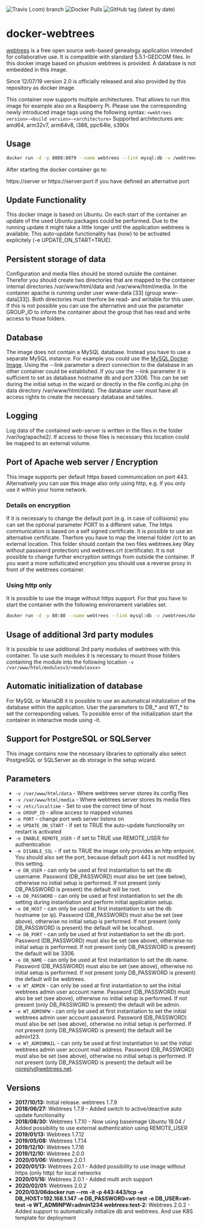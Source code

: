 ![Travis (.com) branch](https://img.shields.io/travis/com/H2CK/webtrees/master?label=multi-arch%20build&style=plastic) ![Docker Pulls](https://img.shields.io/docker/pulls/dtjs48jkt/webtrees?style=plastic) ![GitHub tag (latest by date)](https://img.shields.io/github/v/tag/H2CK/webtrees?style=plastic)

# docker-webtrees

[webtrees](http://www.webtrees.net) is a free open source web-based genealogy application intended for collaborative use.
It is compatible with standard 5.5.1-GEDCOM files. In this docker image based on phusion webtrees is provided. A database is not embedded in this image.

Since 12/07/19 version 2.0 is officially released and also provided by this repository as docker image.

This container now supports multiple architectures. That allows to run this image for example also on a Raspberry Pi.
Please use the corresponding newly introduced image tags using the following syntax: ```<webtrees version>-<build version>-<architecture>```
Supported architectures are: amd64, arm32v7, arm64v8, i386, ppc64le, s390x

## Usage

```sh
docker run -d -p 8088:8079 --name webtrees --link mysql:db -v /webtrees/data:/var/www/html/data -v /webtrees/media:/var/www/html/media  -e GROUP_ID=999 -e PORT=8079 --restart always dtjs48jkt/webtrees
```

After starting the docker container go to:

https://server or https://server:port if you have defined an alternative port

## Update Functionality

This docker image is based on Ubuntu. On each start of the container an update of the used Ubuntu packages could be performed. Due to the running update it might take a little longer until the application webtrees is available. This auto-update functionality has (now) to be activated explicitely (-e UPDATE_ON_START=TRUE).

## Persistent storage of data

Configuration and media files should be stored outside the container. Therefor you should create two directories that are mapped to the container internal directories /var/www/html/data and /var/www/html/media.
In the container apache is running under user www-data [33] (group www-data[33]). Both directories must therfore be read- and writable for this user. If this is not possible you can use the alternative and use the parameter GROUP_ID to inform the container about the group that has read and write access to those folders.

## Database

The image does not contain a MySQL database. Instead you have to use a separate MySQL instance. For example you could use the [MySQL Docker Image](https://store.docker.com/images/mysql). Using the --link parameter a direct connection to the database in an other container could be established.
If you use the --link parameter it is sufficient to set as database hostname db and port 3306. This can be set during the initial setup in the wizard or directly in the file config.ini.php (in data directory /var/www/html/data). The database user must have all access rights to create the necessary database and tables.

## Logging

Log data of the contained web-server is written in the files in the folder /var/log/apache2/. If access to those files is necessary this location could be mapped to an external volume.

## Port of Apache web server / Encryption

This image supports per default https based communication on port 443. Alternatively you can use this image also only using http, e.g. if you only use it within your home network.

### Details on encryption

If it is necessary to change the default port (e.g. in case of collisions) you can set the optional parameter PORT to a different value.
The https communication is based on a self signed certificate. It is possible to use an alternative certificate. Therfore you have to map the internal folder /crt to an external location. This folder should contain the two files webtrees.key (Key without password protection) und webtrees.crt (certificate). It is not possible to change further encryption settings from outside the container.
If you want a more sofisticated encryption you should use a reverse proxy in front of the webtrees container.

### Using http only

It is possible to use the image without https support. For that you have to start the container with the following environament variables set.

```sh
docker run -d -p 80:80 --name webtrees --link mysql:db -v /webtrees/data:/var/www/html/data -v /webtrees/media:/var/www/html/media  -e DISABLE_SSL=TRUE -e PORT=80 --restart always dtjs48jkt/webtrees
```

## Usage of additional 3rd party modules

It is possible to use additional 3rd party modules of webtrees with this container. To use such modules it is necessary to mount those folders containing the module into the following location `-v /var/www/html/modulesv3/<modulexxx>`

## Automatic initialization of database

For MySQL or MariaDB it is possible to use an automatical initalization of the database within the application. User the parameters to DB_* and WT_* to set the corresponding values. To possible error of the initialization start the container in interactve mode using -it.

## Support for PostgreSQL or SQLServer

This image contains now the necessary libraries to optionally also select PostgreSQL or SQLServer as db storage in the setup wizard.

## Parameters

* `-v /var/www/html/data` - Where webtrees server stores its config files
* `-v /var/www/html/media` - Where webtrees server stores its media files
* `-v /etc/localtime` - Set to use the correct time of host
* `-e GROUP_ID` - allow access to mapped volumes
* `-e PORT` - change port web server listens on
* `-e UPDATE_ON_START` - if set to TRUE the auto-update functionality on restart is activated
* `-e ENABLE_REMOTE_USER` - if set to TRUE use REMOTE_USER for authentication
* `-e DISABLE_SSL` - if set to TRUE the image only provides an http entpoint. You should also set the port, because default port 443 is not modifed by this setting.
* `-e DB_USER` - can only be used at first instantiation to set the db username. Password (DB_PASSWORD) must also be set (see below), otherwise no initial setup is performed. If not present (only DB_PASSWORD is present) the default will be root.
* `-e DB_PASSWORD` - can only be used at first instantiation to set the db setting during instantiation and perform initial application setup.
* `-e DB_HOST` - can only be used at first instantiation to set the db hostname (or ip). Password (DB_PASSWORD) must also be set (see above), otherwise no initial setup is performed. If not present (only DB_PASSWORD is present) the default will be localhost.
* `-e DB_PORT` - can only be used at first instantiation to set the db port. Password (DB_PASSWORD) must also be set (see above), otherwise no initial setup is performed. If not present (only DB_PASSWORD is present) the default will be 3306.
* `-e DB_NAME` - can only be used at first instantiation to set the db name. Password (DB_PASSWORD) must also be set (see above), otherwise no initial setup is performed. If not present (only DB_PASSWORD is present) the default will be webtrees.
* `-e WT_ADMIN` - can only be used at first instantiation to set the initial webtrees admin user account name. Password (DB_PASSWORD) must also be set (see above), otherwise no initial setup is performed. If not present (only DB_PASSWORD is present) the default will be admin.
* `-e WT_ADMINPW` - can only be used at first instantiation to set the initial webtrees admin user account password. Password (DB_PASSWORD) must also be set (see above), otherwise no initial setup is performed. If not present (only DB_PASSWORD is present) the default will be admin123.
* `-e WT_ADMINMAIL` - can only be used at first instantiation to set the initial webtrees admin user account mail address. Password (DB_PASSWORD) must also be set (see above), otherwise no initial setup is performed. If not present (only DB_PASSWORD is present) the default will be noreply@webtrees.net.

## Versions

* **2017/10/13:** Initial release. webtrees 1.7.9
* **2018/06/27:** Webtrees 1.7.9 - Added switch to active/deactive auto update functionality
* **2018/08/30:** Webtrees 1.7.10 - Now using baseimage Ubuntu 18.04 / Added possibility to use external authentication using REMOTE_USER
* **2019/01/13:** Webtrees 1.7.12
* **2019/05/08:** Webtrees 1.7.14
* **2019/12/10:** Webtrees 1.7.16
* **2019/12/10:** Webtrees 2.0.0
* **2020/01/06:** Webtrees 2.0.1
* **2020/01/13:** Webtrees 2.0.1 - Added possibility to use image without https (only http) for local networks
* **2020/01/16:** Webtrees 2.0.1 - Added multi arch support
* **2020/02/01:** Webtrees 2.0.2
* **2020/03/06docker run --rm -it -p 443:443/tcp -e DB_HOST=192.168.1.147 -e DB_PASSWORD=wt-test -e DB_USER=wt-test -e WT_ADMINPW=admin1234 webtrees:test-2:** Webtrees 2.0.2 - Added support to automatically initialize db and webtrees. And use K8S template for deployment
